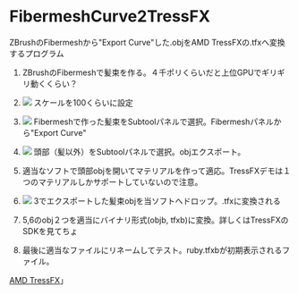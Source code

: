 # FibermeshCurve2TressFX
ZBrushのFibermeshから"Export Curve"した.objをAMD TressFXの.tfxへ変換するプログラム

1. ZBrushのFibermeshで髪束を作る。４千ポリくらいだと上位GPUでギリギリ動くくらい？

2. ![](http://i.imgur.com/L1uy0Fd.jpg) スケールを100くらいに設定

3. ![](http://i.imgur.com/Lq5ri4B.jpg) Fibermeshで作った髪束をSubtoolパネルで選択。Fibermeshパネルから"Export Curve"

4. ![](http://i.imgur.com/JvJApX6.jpg) 頭部（髪以外）をSubtoolパネルで選択。objエクスポート。

5. 適当なソフトで頭部objを開いてマテリアルを作って適応。TressFXデモは１つのマテリアルしかサポートしていないので注意。

6. ![](http://i.imgur.com/0RKzNRN.jpg) 3でエクスポートした髪束objを当ソフトへドロップ。.tfxに変換される

7. 5,6のobj２つを適当にバイナリ形式(objb, tfxb)に変換。詳しくはTressFXのSDKを見てちょ

8. 最後に適当なファイルにリネームしてテスト。ruby.tfxbが初期表示されるファイル。

[AMD TressFX](http://developer.amd.com/tools-and-sdks/graphics-development/amd-radeon-sdk/ "")」
